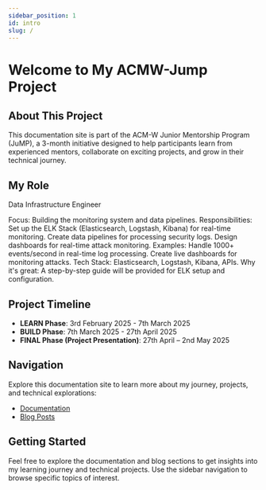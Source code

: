 ```yaml
---
sidebar_position: 1
id: intro
slug: /
---
```


# Welcome to My ACMW-Jump Project

## About This Project

This documentation site is part of the ACM-W Junior Mentorship Program (JuMP), a 3-month initiative designed to help participants learn from experienced mentors, collaborate on exciting projects, and grow in their technical journey.

<!-- TODO: MENTEE - Add a brief description of the specific project you're working on -->

## My Role

<!-- TODO: MENTEE - Describe your role in the project and your responsibilities -->
Data Infrastructure Engineer 

Focus: Building the monitoring system and data pipelines.
Responsibilities:
Set up the ELK Stack (Elasticsearch, Logstash, Kibana) for real-time monitoring.
Create data pipelines for processing security logs.
Design dashboards for real-time attack monitoring.
Examples:
Handle 1000+ events/second in real-time log processing.
Create live dashboards for monitoring attacks.
Tech Stack: Elasticsearch, Logstash, Kibana, APIs.
Why it's great: A step-by-step guide will be provided for ELK setup and configuration.

## Project Timeline

* **LEARN Phase**: 3rd February 2025 - 7th March 2025
* **BUILD Phase**: 7th March 2025 - 27th April 2025
* **FINAL Phase (Project Presentation)**: 27th April – 2nd May 2025

## Navigation

Explore this documentation site to learn more about my journey, projects, and technical explorations:

* [Documentation](/docs/documentation)
* [Blog Posts](/docs/blog-posts)

## Getting Started

<!-- TODO: MENTEE - Add instructions for visitors on how to navigate your documentation -->

Feel free to explore the documentation and blog sections to get insights into my learning journey and technical projects. Use the sidebar navigation to browse specific topics of interest.